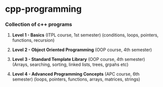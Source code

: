 # cpp-programming

### Collection of c++ programs

1. **Level 1 - Basics**
	(ITPL course, 1st semester)
	(conditions, loops, pointers, functions, recursion)

2. **Level 2 - Object Oriented Programming**
	(OOP course, 4th semester)

3. **Level 3 - Standard Template Library**
	(OOP course, 4th semester)
	(Arrays, searching, sorting, linked lists, trees, grpahs etc)

4. **Level 4 - Advanced Programming Concepts**
	(APC course, 6th semester)
	(loops, pointers, functions, arrays, matrices, strings)



